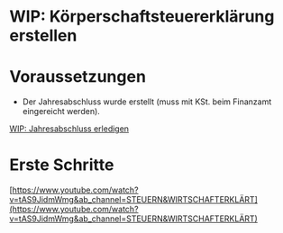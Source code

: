 # WIP: Körperschaftsteuererklärung erstellen

# Voraussetzungen

- Der Jahresabschluss wurde erstellt (muss mit KSt. beim Finanzamt eingereicht werden).

[WIP: Jahresabschluss erledigen](WIP%20Jahresabschluss%20erledigen%20ea0f9175e0d74fda8fdc85b42f2a8228.md)

# Erste Schritte

[https://www.youtube.com/watch?v=tAS9JidmWmg&ab_channel=STEUERN&WIRTSCHAFTERKLÄRT](https://www.youtube.com/watch?v=tAS9JidmWmg&ab_channel=STEUERN&WIRTSCHAFTERKLÄRT)